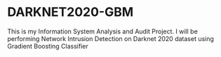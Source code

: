 # DARKNET2020-GBM
This is my Information System Analysis and Audit Project. I will be performing Network Intrusion Detection on Darknet 2020 dataset using Gradient Boosting Classifier
